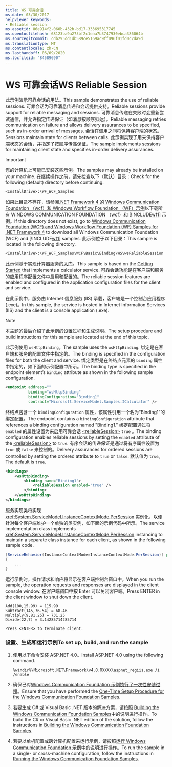 ```yaml
---
title: WS 可靠会话
ms.date: 03/30/2017
helpviewer_keywords:
- Reliable session
ms.assetid: 86e914f2-060b-432b-bd17-333695317745
ms.openlocfilehash: 68123ba9a273bf2c1eaa7b3747930ebca386064b
ms.sourcegitcommit: cdb295dd1db589ce5169ac9ff096f01fd0c2da9d
ms.translationtype: MT
ms.contentlocale: zh-CN
ms.lasthandoff: 06/09/2020
ms.locfileid: "84589690"
---
```

# <a name="ws-reliable-session"></a><span data-ttu-id="1dd2f-102">WS 可靠会话</span><span class="sxs-lookup"><span data-stu-id="1dd2f-102">WS Reliable Session</span></span>
<span data-ttu-id="1dd2f-103">此示例演示可靠会话的用法。</span><span class="sxs-lookup"><span data-stu-id="1dd2f-103">This sample demonstrates the use of reliable sessions.</span></span> <span data-ttu-id="1dd2f-104">可靠会话为可靠消息传递和会话提供支持。</span><span class="sxs-lookup"><span data-stu-id="1dd2f-104">Reliable sessions provide support for reliable messaging and sessions.</span></span> <span data-ttu-id="1dd2f-105">可靠消息传递在失败时会重新尝试通信，并允许指定传递保证（如消息按顺序抵达）。</span><span class="sxs-lookup"><span data-stu-id="1dd2f-105">Reliable messaging retries communication on failure and allows delivery assurances to be specified, such as in-order arrival of messages.</span></span> <span data-ttu-id="1dd2f-106">会话在调用之间将保持客户端的状态。</span><span class="sxs-lookup"><span data-stu-id="1dd2f-106">Sessions maintain state for clients between calls.</span></span> <span data-ttu-id="1dd2f-107">此示例实现了用来保持客户端状态的会话，并指定了按顺序传递保证。</span><span class="sxs-lookup"><span data-stu-id="1dd2f-107">The sample implements sessions for maintaining client state and specifies in-order delivery assurances.</span></span>  
  
> [!IMPORTANT]
> <span data-ttu-id="1dd2f-108">您的计算机上可能已安装这些示例。</span><span class="sxs-lookup"><span data-stu-id="1dd2f-108">The samples may already be installed on your machine.</span></span> <span data-ttu-id="1dd2f-109">在继续操作之前，请先检查以下（默认）目录：</span><span class="sxs-lookup"><span data-stu-id="1dd2f-109">Check for the following (default) directory before continuing.</span></span>  
>
> `<InstallDrive>:\WF_WCF_Samples`  
>
> <span data-ttu-id="1dd2f-110">如果此目录不存在，请参阅[.NET Framework 4 的 Windows Communication Foundation （wcf）和 Windows Workflow Foundation （WF）示例](https://www.microsoft.com/download/details.aspx?id=21459)以下载所有 WINDOWS COMMUNICATION FOUNDATION （wcf）和 [!INCLUDE[wf1](../../../../includes/wf1-md.md)] 示例。</span><span class="sxs-lookup"><span data-stu-id="1dd2f-110">If this directory does not exist, go to [Windows Communication Foundation (WCF) and Windows Workflow Foundation (WF) Samples for .NET Framework 4](https://www.microsoft.com/download/details.aspx?id=21459) to download all Windows Communication Foundation (WCF) and [!INCLUDE[wf1](../../../../includes/wf1-md.md)] samples.</span></span> <span data-ttu-id="1dd2f-111">此示例位于以下目录：</span><span class="sxs-lookup"><span data-stu-id="1dd2f-111">This sample is located in the following directory.</span></span>  
>
> `<InstallDrive>:\WF_WCF_Samples\WCF\Basic\Binding\WS\wsReliableSession`  
  
 <span data-ttu-id="1dd2f-112">此示例基于实现计算器服务的[入门](getting-started-sample.md)。</span><span class="sxs-lookup"><span data-stu-id="1dd2f-112">This sample is based on the [Getting Started](getting-started-sample.md) that implements a calculator service.</span></span> <span data-ttu-id="1dd2f-113">可靠会话功能是在客户端和服务的应用程序配置文件中启用和配置的。</span><span class="sxs-lookup"><span data-stu-id="1dd2f-113">The reliable session features are enabled and configured in the application configuration files for the client and service.</span></span>  
  
 <span data-ttu-id="1dd2f-114">在此示例中，服务由 Internet 信息服务 (IIS) 承载，客户端是一个控制台应用程序 (.exe)。</span><span class="sxs-lookup"><span data-stu-id="1dd2f-114">In this sample, the service is hosted in Internet Information Services (IIS) and the client is a console application (.exe).</span></span>  
  
> [!NOTE]
> <span data-ttu-id="1dd2f-115">本主题的最后介绍了此示例的设置过程和生成说明。</span><span class="sxs-lookup"><span data-stu-id="1dd2f-115">The setup procedure and build instructions for this sample are located at the end of this topic.</span></span>  
  
 <span data-ttu-id="1dd2f-116">此示例使用 `wsHttpBinding`。</span><span class="sxs-lookup"><span data-stu-id="1dd2f-116">The sample uses the `wsHttpBinding`.</span></span> <span data-ttu-id="1dd2f-117">绑定是在客户端和服务的配置文件中指定的。</span><span class="sxs-lookup"><span data-stu-id="1dd2f-117">The binding is specified in the configuration files for both the client and service.</span></span> <span data-ttu-id="1dd2f-118">绑定类型是在终结点元素的 `binding` 属性中指定的，如下面的示例配置中所示。</span><span class="sxs-lookup"><span data-stu-id="1dd2f-118">The binding type is specified in the endpoint element’s `binding` attribute as shown in the following sample configuration.</span></span>  
  
```xml  
<endpoint address=""  
          binding="wsHttpBinding"  
          bindingConfiguration="Binding1"
          contract="Microsoft.ServiceModel.Samples.ICalculator" />  
```  
  
 <span data-ttu-id="1dd2f-119">终结点包含一个 `bindingConfiguration` 属性，该属性引用一个名为“Binding1”的绑定配置。</span><span class="sxs-lookup"><span data-stu-id="1dd2f-119">The endpoint contains a `bindingConfiguration` attribute that references a binding configuration named "Binding1."</span></span> <span data-ttu-id="1dd2f-120">绑定配置通过将 `enabled` 的属性设置为来启用可靠会话 [\<reliableSession>](../../configure-apps/file-schema/wcf/reliablesession.md) `true` 。</span><span class="sxs-lookup"><span data-stu-id="1dd2f-120">The binding configuration enables reliable sessions by setting the `enabled` attribute of the [\<reliableSession>](../../configure-apps/file-schema/wcf/reliablesession.md) to `true`.</span></span> <span data-ttu-id="1dd2f-121">有序会话的传递保证是通过将有序属性设置为 `true` 或 `false` 来控制的。</span><span class="sxs-lookup"><span data-stu-id="1dd2f-121">Delivery assurances for ordered sessions are controlled by setting the ordered attribute to `true` or `false`.</span></span> <span data-ttu-id="1dd2f-122">默认值为 `true`。</span><span class="sxs-lookup"><span data-stu-id="1dd2f-122">The default is `true`.</span></span>  
  
```xml  
<bindings>  
    <wsHttpBinding>  
        <binding name="Binding1">  
            <reliableSession enabled="true" />  
        </binding>  
    </wsHttpBinding>  
</bindings>  
```  
  
 <span data-ttu-id="1dd2f-123">服务实现类将实现 <xref:System.ServiceModel.InstanceContextMode.PerSession> 实例化，以便针对每个客户端维护一个单独的类实例，如下面的示例代码中所示。</span><span class="sxs-lookup"><span data-stu-id="1dd2f-123">The service implementation class implements <xref:System.ServiceModel.InstanceContextMode.PerSession> instancing to maintain a separate class instance for each client, as shown in the following sample code.</span></span>  

```csharp
[ServiceBehavior(InstanceContextMode=InstanceContextMode.PerSession)] public class CalculatorService : ICalculator  
{  
    ...  
}  
```
  
 <span data-ttu-id="1dd2f-124">运行示例时，操作请求和响应将显示在客户端控制台窗口中。</span><span class="sxs-lookup"><span data-stu-id="1dd2f-124">When you run the sample, the operation requests and responses are displayed in the client console window.</span></span> <span data-ttu-id="1dd2f-125">在客户端窗口中按 Enter 可以关闭客户端。</span><span class="sxs-lookup"><span data-stu-id="1dd2f-125">Press ENTER in the client window to shut down the client.</span></span>  
  
```console  
Add(100,15.99) = 115.99  
Subtract(145,76.54) = 68.46  
Multiply(9,81.25) = 731.25  
Divide(22,7) = 3.14285714285714  
  
Press <ENTER> to terminate client.  
```  
  
### <a name="to-set-up-build-and-run-the-sample"></a><span data-ttu-id="1dd2f-126">设置、生成和运行示例</span><span class="sxs-lookup"><span data-stu-id="1dd2f-126">To set up, build, and run the sample</span></span>  
  
1. <span data-ttu-id="1dd2f-127">使用以下命令安装 ASP.NET 4.0。</span><span class="sxs-lookup"><span data-stu-id="1dd2f-127">Install ASP.NET 4.0 using the following command.</span></span>  
  
    ```console  
    %windir%\Microsoft.NET\Framework\v4.0.XXXXX\aspnet_regiis.exe /i /enable  
    ```  
  
2. <span data-ttu-id="1dd2f-128">确保已对[Windows Communication Foundation 示例执行了一次性安装过程](one-time-setup-procedure-for-the-wcf-samples.md)。</span><span class="sxs-lookup"><span data-stu-id="1dd2f-128">Ensure that you have performed the [One-Time Setup Procedure for the Windows Communication Foundation Samples](one-time-setup-procedure-for-the-wcf-samples.md).</span></span>  
  
3. <span data-ttu-id="1dd2f-129">若要生成 C# 或 Visual Basic .NET 版本的解决方案，请按照 [Building the Windows Communication Foundation Samples](building-the-samples.md)中的说明进行操作。</span><span class="sxs-lookup"><span data-stu-id="1dd2f-129">To build the C# or Visual Basic .NET edition of the solution, follow the instructions in [Building the Windows Communication Foundation Samples](building-the-samples.md).</span></span>  
  
4. <span data-ttu-id="1dd2f-130">若要以单机配置或跨计算机配置来运行示例，请按照[运行 Windows Communication Foundation 示例](running-the-samples.md)中的说明进行操作。</span><span class="sxs-lookup"><span data-stu-id="1dd2f-130">To run the sample in a single- or cross-machine configuration, follow the instructions in [Running the Windows Communication Foundation Samples](running-the-samples.md).</span></span>  
